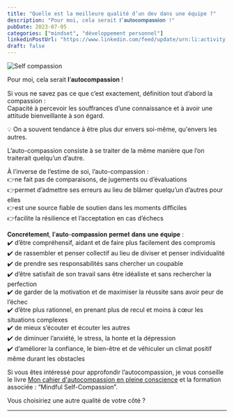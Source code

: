 ```yaml
---
title: "Quelle est la meilleure qualité d’un dev dans une équipe ?"
description: "Pour moi, cela serait 𝐥’𝐚𝐮𝐭𝐨𝐜𝐨𝐦𝐩𝐚𝐬𝐬𝐢𝐨𝐧 !"
pubDate: 2023-07-05
categories: ["mindset", "développement personnel"]
linkedinPostUrl: "https://www.linkedin.com/feed/update/urn:li:activity:7082230607904137216/"
draft: false
---
```


![Self compassion](/images/blog/2023/07/self-compassion.png)

Pour moi, cela serait 𝐥’𝐚𝐮𝐭𝐨𝐜𝐨𝐦𝐩𝐚𝐬𝐬𝐢𝐨𝐧 !

Si vous ne savez pas ce que c’est exactement, définition tout d’abord la compassion :  
Capacité à percevoir les souffrances d’une connaissance et à avoir une attitude bienveillante à son égard.

💡 On a souvent tendance à être plus dur envers soi-même, qu'envers les autres.

L’auto-compassion consiste à se traiter de la même manière que l’on traiterait quelqu’un d’autre.

À l’inverse de l’estime de soi, l’auto-compassion  :  
👉ne fait pas de comparaisons, de jugements ou d’évaluations  
👉permet d’admettre ses erreurs au lieu de blâmer quelqu’un d’autres pour elles  
👉est une source fiable de soutien dans les moments difficiles  
👉facilite la résilience et l’acceptation en cas d’échecs

𝐂𝐨𝐧𝐜𝐫𝐞̀𝐭𝐞𝐦𝐞𝐧𝐭, 𝐥’𝐚𝐮𝐭𝐨-𝐜𝐨𝐦𝐩𝐚𝐬𝐬𝐢𝐨𝐧 𝐩𝐞𝐫𝐦𝐞𝐭 𝐝𝐚𝐧𝐬 𝐮𝐧𝐞 𝐞́𝐪𝐮𝐢𝐩𝐞 :  
✔️ d’être compréhensif, aidant et de faire plus facilement des compromis  
✔️  de rassembler et penser collectif au lieu de diviser et penser individualité  
✔️ de prendre ses responsabilités sans chercher un coupable  
✔️ d’être satisfait de son travail sans être idéaliste et sans rechercher la perfection  
✔️  de garder de la motivation et de maximiser la réussite sans avoir peur de l’échec  
✔️  d’être plus rationnel, en prenant plus de recul et moins à cœur les situations complexes  
✔️ de mieux s’écouter et écouter les autres  
✔️  de diminuer l’anxiété, le stress, la honte et la dépression  
✔️  d’améliorer la confiance, le bien-être et de véhiculer un climat positif même durant les obstacles

Si vous êtes intéressé pour approfondir l’autocompassion, je vous conseille le livre [Mon cahier d'autocompassion en pleine conscience](https://amzn.to/3QEiw0O) et la formation associée : “Mindful Self-Compassion”.

Vous choisiriez une autre qualité de votre côté ?

---